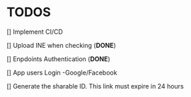 # TODOS

[] Implement CI/CD

[] Upload INE when checking (**DONE**)

[] Enpdoints Authentication (**DONE**)

[] App users Login -Google/Facebook

[] Generate the sharable ID. This link must expire in 24 hours

